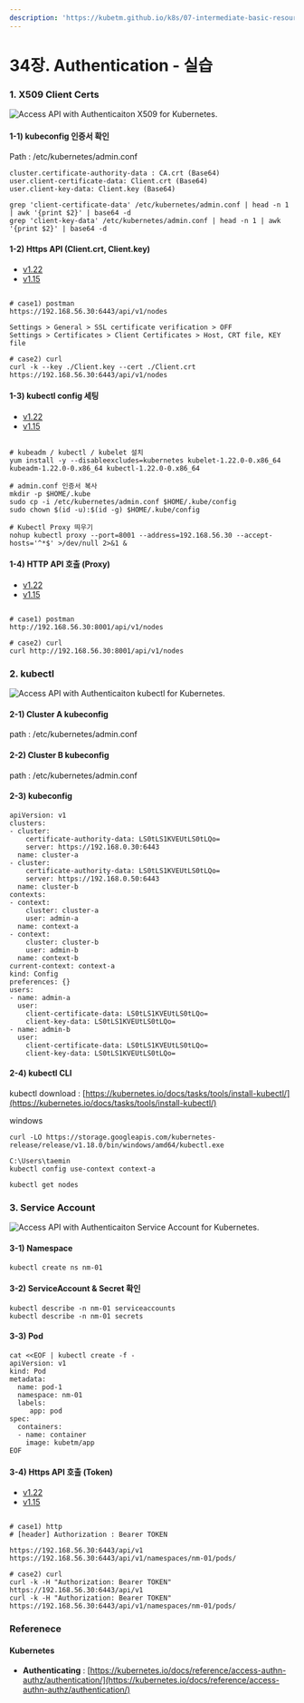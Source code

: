 ```yaml
---
description: 'https://kubetm.github.io/k8s/07-intermediate-basic-resource/authentication/'
---
```


# 34장. Authentication - 실습



### 1. X509 Client Certs <a id="1-x509-client-certs"></a>

![Access API with Authenticaiton X509 for Kubernetes.](https://kubetm.github.io/img/practice/intermediate/Access%20API%20with%20Authenticaiton%20X509%20for%20Kubernetes.jpg)

#### 1-1\) kubeconfig 인증서 확인 <a id="1-1-kubeconfig-&#xC778;&#xC99D;&#xC11C;-&#xD655;&#xC778;"></a>

Path : /etc/kubernetes/admin.conf

```text
cluster.certificate-authority-data : CA.crt (Base64)
user.client-certificate-data: Client.crt (Base64)
user.client-key-data: Client.key (Base64)
```

```text
grep 'client-certificate-data' /etc/kubernetes/admin.conf | head -n 1 | awk '{print $2}' | base64 -d
grep 'client-key-data' /etc/kubernetes/admin.conf | head -n 1 | awk '{print $2}' | base64 -d
```

#### 1-2\) Https API \(Client.crt, Client.key\) <a id="1-2-https-api-clientcrt-clientkey"></a>

* [v1.22](https://kubetm.github.io/k8s/07-intermediate-basic-resource/authentication/#tabs-0-0)
* [v1.15](https://kubetm.github.io/k8s/07-intermediate-basic-resource/authentication/#tabs-0-1)

```text

# case1) postman
https://192.168.56.30:6443/api/v1/nodes

Settings > General > SSL certificate verification > OFF
Settings > Certificates > Client Certificates > Host, CRT file, KEY file

# case2) curl
curl -k --key ./Client.key --cert ./Client.crt https://192.168.56.30:6443/api/v1/nodes
```

#### 1-3\) kubectl config 세팅 <a id="1-3-kubectl-config-&#xC138;&#xD305;"></a>

* [v1.22](https://kubetm.github.io/k8s/07-intermediate-basic-resource/authentication/#tabs-1-0)
* [v1.15](https://kubetm.github.io/k8s/07-intermediate-basic-resource/authentication/#tabs-1-1)

```text

# kubeadm / kubectl / kubelet 설치
yum install -y --disableexcludes=kubernetes kubelet-1.22.0-0.x86_64 kubeadm-1.22.0-0.x86_64 kubectl-1.22.0-0.x86_64

# admin.conf 인증서 복사
mkdir -p $HOME/.kube
sudo cp -i /etc/kubernetes/admin.conf $HOME/.kube/config
sudo chown $(id -u):$(id -g) $HOME/.kube/config

# Kubectl Proxy 띄우기
nohup kubectl proxy --port=8001 --address=192.168.56.30 --accept-hosts='^*$' >/dev/null 2>&1 &
```

#### 1-4\) HTTP API 호출 \(Proxy\) <a id="1-4-http-api-&#xD638;&#xCD9C;-proxy"></a>

* [v1.22](https://kubetm.github.io/k8s/07-intermediate-basic-resource/authentication/#tabs-2-0)
* [v1.15](https://kubetm.github.io/k8s/07-intermediate-basic-resource/authentication/#tabs-2-1)

```text

# case1) postman
http://192.168.56.30:8001/api/v1/nodes

# case2) curl
curl http://192.168.56.30:8001/api/v1/nodes
```

### 2. kubectl <a id="2-kubectl"></a>

![Access API with Authenticaiton kubectl for Kubernetes.](https://kubetm.github.io/img/practice/intermediate/Access%20API%20with%20Authenticaiton%20kubectl%20for%20Kubernetes.jpg)

#### 2-1\) Cluster A kubeconfig <a id="2-1-cluster-a-kubeconfig"></a>

path : /etc/kubernetes/admin.conf

#### 2-2\) Cluster B kubeconfig <a id="2-2-cluster-b-kubeconfig"></a>

path : /etc/kubernetes/admin.conf

#### 2-3\) kubeconfig <a id="2-3-kubeconfig"></a>

```text
apiVersion: v1
clusters:
- cluster:
    certificate-authority-data: LS0tLS1KVEUtLS0tLQo=
    server: https://192.168.0.30:6443
  name: cluster-a
- cluster:
    certificate-authority-data: LS0tLS1KVEUtLS0tLQo=
    server: https://192.168.0.50:6443
  name: cluster-b
contexts:
- context:
    cluster: cluster-a
    user: admin-a
  name: context-a
- context:
    cluster: cluster-b
    user: admin-b
  name: context-b
current-context: context-a
kind: Config
preferences: {}
users:
- name: admin-a
  user:
    client-certificate-data: LS0tLS1KVEUtLS0tLQo=
    client-key-data: LS0tLS1KVEUtLS0tLQo=
- name: admin-b
  user:
    client-certificate-data: LS0tLS1KVEUtLS0tLQo=
    client-key-data: LS0tLS1KVEUtLS0tLQo=
```

#### 2-4\) kubectl CLI <a id="2-4-kubectl-cli"></a>

kubectl download : [https://kubernetes.io/docs/tasks/tools/install-kubectl/](https://kubernetes.io/docs/tasks/tools/install-kubectl/)

windows

```text
curl -LO https://storage.googleapis.com/kubernetes-release/release/v1.18.0/bin/windows/amd64/kubectl.exe
```

```text
C:\Users\taemin
kubectl config use-context context-a
```

```text
kubectl get nodes
```

### 3. Service Account <a id="3-service-account"></a>

![Access API with Authenticaiton Service Account for Kubernetes.](https://kubetm.github.io/img/practice/intermediate/Access%20API%20with%20Authenticaiton%20Service%20Account%20for%20Kubernetes.jpg)

#### 3-1\) Namespace <a id="3-1-namespace"></a>

```text
kubectl create ns nm-01
```

#### 3-2\) ServiceAccount & Secret 확인 <a id="3-2-serviceaccount--secret-&#xD655;&#xC778;"></a>

```text
kubectl describe -n nm-01 serviceaccounts
kubectl describe -n nm-01 secrets
```

#### 3-3\) Pod <a id="3-3-pod"></a>

```text
cat <<EOF | kubectl create -f -
apiVersion: v1
kind: Pod
metadata:
  name: pod-1
  namespace: nm-01
  labels:
     app: pod
spec:
  containers:
  - name: container
    image: kubetm/app
EOF
```

#### 3-4\) Https API 호출 \(Token\) <a id="3-4-https-api-&#xD638;&#xCD9C;-token"></a>

* [v1.22](https://kubetm.github.io/k8s/07-intermediate-basic-resource/authentication/#tabs-3-0)
* [v1.15](https://kubetm.github.io/k8s/07-intermediate-basic-resource/authentication/#tabs-3-1)

```text

# case1) http
# [header] Authorization : Bearer TOKEN

https://192.168.56.30:6443/api/v1
https://192.168.56.30:6443/api/v1/namespaces/nm-01/pods/

# case2) curl
curl -k -H "Authorization: Bearer TOKEN" https://192.168.56.30:6443/api/v1
curl -k -H "Authorization: Bearer TOKEN" https://192.168.56.30:6443/api/v1/namespaces/nm-01/pods/

```

### Referenece <a id="referenece"></a>

#### **Kubernetes** <a id="__kubernetes__"></a>

* **Authenticating** : [https://kubernetes.io/docs/reference/access-authn-authz/authentication/](https://kubernetes.io/docs/reference/access-authn-authz/authentication/)

